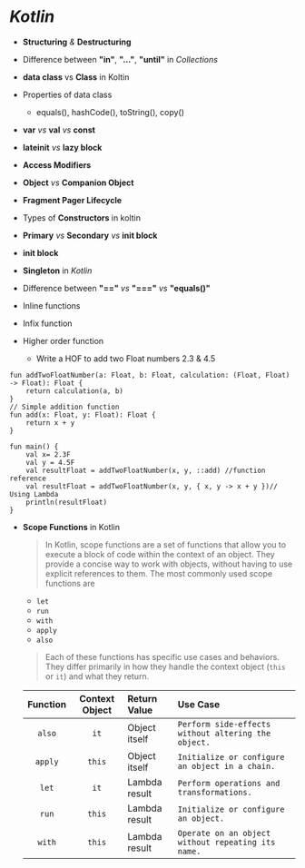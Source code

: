 # *Kotlin*

- **Structuring** *&* **Destructuring**
- Difference between **"in"**, **"..."**, **"until"** in *Collections*
- **data class** vs **Class** in Koltin
- Properties of data class
  - equals(), hashCode(), toString(), copy()
- **var** *vs* **val** *vs* **const**
- **lateinit** *vs* **lazy block**
- **Access Modifiers**
- **Object** *vs* **Companion Object**
- **Fragment Pager Lifecycle**
- Types of **Constructors** in koltin
- **Primary** *vs* **Secondary** *vs* **init block**
- **init block**
- **Singleton** in *Kotlin*
- Difference between **"=="** *vs* **"==="** *vs* **"equals()"**

- Inline functions
- Infix function
- Higher order function
  - Write a HOF to add two Float numbers 2.3 & 4.5
```
fun addTwoFloatNumber(a: Float, b: Float, calculation: (Float, Float) -> Float): Float {
    return calculation(a, b)
}
// Simple addition function
fun add(x: Float, y: Float): Float {
    return x + y
}

fun main() {
    val x= 2.3F
    val y = 4.5F
    val resultFloat = addTwoFloatNumber(x, y, ::add) //function reference
    val resultFloat = addTwoFloatNumber(x, y, { x, y -> x + y })// Using Lambda
    println(resultFloat)
}
```
- **Scope Functions** in Kotlin
    > In Kotlin, scope functions are a set of functions that allow you to execute a block of code within the context of an object. They provide a concise way to work with objects, without having to use explicit references to them. The most commonly used scope functions are
    - `let`
    - `run`
    - `with`
    - `apply`
    - `also`
    > Each of these functions has specific use cases and behaviors. They differ primarily in how they handle the context object (`this` or `it`) and what they return.
    
    | Function | Context Object | Return Value  | Use Case                                            |
    | :------: | :------------: | :------------ | :-------------------------------------------------- |
    |  `also`  |      `it`      | Object itself | `Perform side-effects without altering the object.` |
    | `apply`  |     `this`     | Object itself | `Initialize or configure an object in a chain.`     |
    |  `let`   |      `it`      | Lambda result | `Perform operations and transformations.`           |
    |  `run`   |     `this`     | Lambda result | `Initialize or configure an object.`                |
    |  `with`  |     `this`     | Lambda result | `Operate on an object without repeating its name.`  |
    
    


